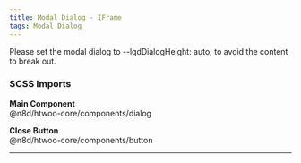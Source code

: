 ```yaml
---
title: Modal Dialog - IFrame
tags: Modal Dialog
---
```


Please set the modal dialog to --lqdDialogHeight: auto; to avoid the content to break out.

### SCSS Imports

**Main Component**\
@n8d/htwoo-core/components/dialog

**Close Button**\
@n8d/htwoo-core/components/button

***